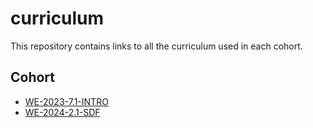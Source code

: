 # curriculum
This repository contains links to all the curriculum used in each cohort.

## Cohort
- [WE-2023-7.1-INTRO](./cohorts/we-2023-7-1-intro/index.md)
- [WE-2024-2.1-SDF](./cohorts/we-2024-2-1-sdf.md)
